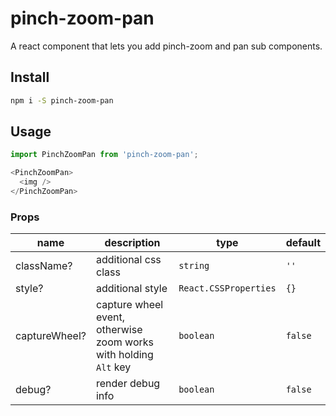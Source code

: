 # pinch-zoom-pan

A react component that lets you add pinch-zoom and pan sub components.

## Install

```bash
npm i -S pinch-zoom-pan
```

## Usage

```typescript jsx
import PinchZoomPan from 'pinch-zoom-pan';

<PinchZoomPan>
  <img />
</PinchZoomPan>
```

### Props

| name | description | type | default |
|------|-------------|------|---------|
|className? | additional css class | `string` | `''` |
|style? | additional style | `React.CSSProperties` | `{}` |
|captureWheel? | capture wheel event, otherwise zoom works with holding `Alt` key | `boolean` | `false` |
|debug? | render debug info | `boolean` | `false` |
